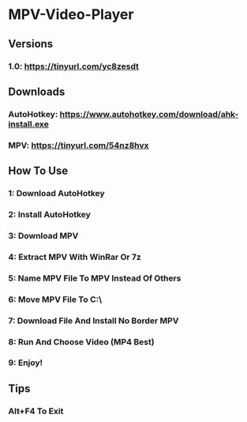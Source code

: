# MPV-Video-Player

## Versions
###   1.0: https://tinyurl.com/yc8zesdt

## Downloads
###   AutoHotkey: https://www.autohotkey.com/download/ahk-install.exe
###   MPV: https://tinyurl.com/54nz8hvx

## How To Use
###   1: Download AutoHotkey
###   2: Install AutoHotkey
###   3: Download MPV
###   4: Extract MPV With WinRar Or 7z
###   5: Name MPV File To MPV Instead Of Others
###   6: Move MPV File To C:\
###   7: Download File And Install No Border MPV
###   8: Run And Choose Video (MP4 Best)
###   9: Enjoy!

## Tips
### Alt+F4 To Exit
